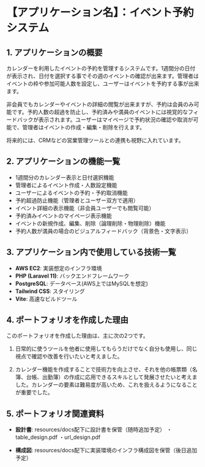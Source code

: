 # 【アプリケーション名】：イベント予約システム

## 1. アプリケーションの概要
カレンダーを利用したイベントの予約を管理するシステムです。1週間分の日付が表示され、日付を選択する事でその週のイベントの確認が出来ます。管理者はイベントの枠や参加可能人数を設定し、ユーザーはイベントを予約する事が出来ます。

非会員でもカレンダーやイベントの詳細の閲覧が出来ますが、予約は会員のみ可能です。予約人数の超過を防止し、予約済みや満員のイベントには視覚的なフィードバックが表示されます。ユーザーはマイページで予約状況の確認や取消が可能で、管理者はイベントの作成・編集・削除を行えます。

将来的には、CRMなどの営業管理ツールとの連携も視野に入れています。


## 2. アプリケーションの機能一覧
- 1週間分のカレンダー表示と日付選択機能
- 管理者によるイベント作成・人数設定機能
- ユーザーによるイベントの予約・予約取消機能
- 予約超過防止機能（管理者とユーザー双方で適用）
- イベント詳細の表示機能（非会員ユーザーでも閲覧可能）
- 予約済みイベントのマイページ表示機能
- イベントの新規作成、編集、削除（論理削除・物理削除）機能
- 予約人数が満員の場合のビジュアルフィードバック（背景色・文字表示）


## 3. アプリケーション内で使用している技術一覧
- **AWS EC2**: 実装想定のインフラ環境
- **PHP (Laravel 11)**: バックエンドフレームワーク
- **PostgreSQL**: データベース(AWS上ではMySQLを想定)
- **Tailwind CSS**: スタイリング
- **Vite**: 高速なビルドツール


## 4. ポートフォリオを作成した理由
このポートフォリオを作成した理由は、主に次の2つです。

1. 日常的に使うツールを他者に使用してもらうだけでなく自分も使用し、同じ視点で確認や改善を行いたいと考えました。

2. カレンダー機能を作成することで技術力を向上させ、それを他の帳票類（名簿、台帳、出勤簿）の作成に応用できるスキルとして発展させたいと考えました。カレンダーの要素は難易度が高いため、これを扱えるようになることが重要でした。


## 5. ポートフォリオ関連資料

- **設計書**: resources/docs配下に設計書を保管（随時追加予定）
    ・table_design.pdf
    ・url_design.pdf

- **構成図**: resources/docs配下に実装環境のインフラ構成図を保管（後日追加予定）